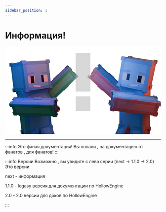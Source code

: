 ```yaml
---
sidebar_position: 1
---
```


# Информация!

![info](./fd.info0001.png "by uertyk_")

---
:::info Это фаная документация!
Вы попали , на документацию от фанатов , для фанатов!
:::

:::info Версии
Возможно , вы увидите с лева серии (next -> 1.1.0 -> 2.0)
Это версии:

next - информация

1.1.0 - legasy версия для документации по HollowEngine

2.0 - 2.0 версии для доков по HollowEngine

:::
